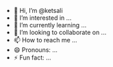 - 👋 Hi, I’m @ketsali
- 👀 I’m interested in ...
- 🌱 I’m currently learning ...
- 💞️ I’m looking to collaborate on ...
- 📫 How to reach me ...
- 😄 Pronouns: ...
- ⚡ Fun fact: ...

<!---
ketsali/ketsali is a ✨ special ✨ repository because its `README.md` (this file) appears on your GitHub profile.
You can click the Preview link to take a look at your changes.
--->
